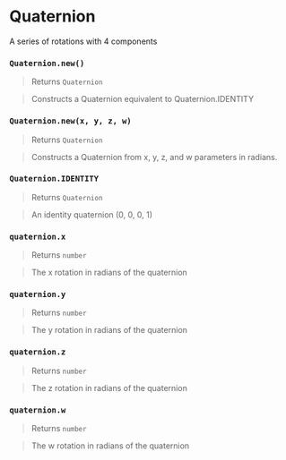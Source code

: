 # Quaternion

A series of rotations with 4 components

### `Quaternion.new()`
  > Returns `Quaternion`

  > Constructs a Quaternion equivalent to Quaternion.IDENTITY
  
### `Quaternion.new(x, y, z, w)`
  > Returns `Quaternion`

  > Constructs a Quaternion from x, y, z, and w parameters in 
  radians. 

### `Quaternion.IDENTITY`
  > Returns `Quaternion`
  
  > An identity quaternion (0, 0, 0, 1)
  
### `quaternion.x`
  > Returns `number`

  > The x rotation in radians of the quaternion

### `quaternion.y`
  > Returns `number`

  > The y rotation in radians of the quaternion

### `quaternion.z`
  > Returns `number`

  > The z rotation in radians of the quaternion
  
### `quaternion.w`
  > Returns `number`

  > The w rotation in radians of the quaternion